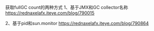 获取fullGC count的两种方式
1、基于JMX和GC collector名称
https://rednaxelafx.iteye.com/blog/790015

2、基于pid和sun.monitor
https://rednaxelafx.iteye.com/blog/790864